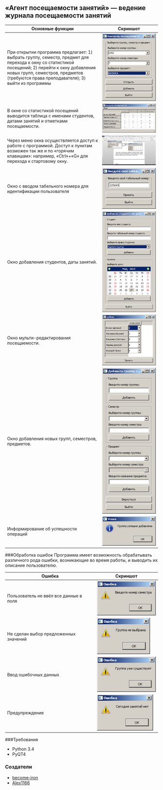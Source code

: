 ## «Агент посещаемости занятий» — ведение журнала посещаемости занятий

Основные функции | Скриншот
---|---
При открытии программа предлагает: 1) выбрать группу, семестр, предмет для перехода к окну со статистикой посещений; 2) перейти к окну добавления новых групп, семестров, предметов (требуются права преподавателя); 3) выйти из программы | ![](img/1.png)
В окне со статистикой посещений выводится таблица с именами студентов, датами занятий и отметками посещаемости. | ![](img/2.png)
Через меню окна осуществляется доступ к работе с программой. Доступ к пунктам возможен так же и по «горячим клавишам»: например, «Ctrl»+«G» для перехода к стартовому окну. | ![](img/3.png)
Окно с вводом табельного номера для идентификации пользователя | ![](img/4.png)
Окно добавления студентов, даты занятий. | ![](img/5.png)
Окно мульти-редактирования посещаемости. | ![](img/6.png)
Окно добавления новых групп, семестров, предметов. | ![](img/7.png)
Информирование об успешности операций | ![](img/8.png)


###Обработка ошибок
Программа имеет возможность обрабатывать различного рода ошибки, возникающие во время работы, и выводить их описание пользователю.

Ошибка | Скриншот
---|---
Пользователь не ввёл все данные в поля | ![](img/9.png)
Не сделан выбор предложенных значений | ![](img/10.png)
Ввод ошибочных данных | ![](img/11.png)
Предупреждение | ![](img/12.png)


###Требования
* Python 3.4
* PyQT4


### Создатели
* [become-iron](http://github.com/become-iron)
* [Alex1166](http://github.com/Alex1166)

